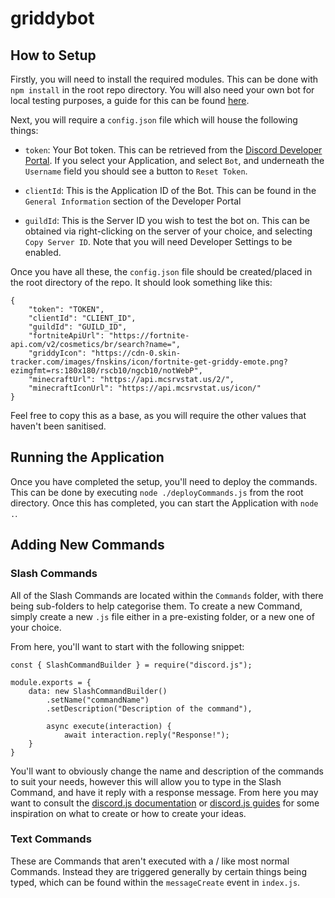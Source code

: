 # griddybot

## How to Setup

Firstly, you will need to install the required modules. This can be done with `npm install` in the root repo directory. You will also need your own bot for local testing purposes, a guide for this can be found <a href="">here</a>.

Next, you will require a `config.json` file which will house the following things:

- `token`: Your Bot token. This can be retrieved from the <a href="https://discord.com/developers/applications">Discord Developer Portal</a>. If you select your Application, and select `Bot`, and underneath the `Username` field you should see a button to `Reset Token`.

- `clientId`: This is the Application ID of the Bot. This can be found in the `General Information` section of the Developer Portal

- `guildId`: This is the Server ID you wish to test the bot on. This can be obtained via right-clicking on the server of your choice, and selecting `Copy Server ID`. Note that you will need Developer Settings to be enabled.

Once you have all these, the `config.json` file should be created/placed in the root directory of the repo. It should look something like this:

```
{
    "token": "TOKEN",
    "clientId": "CLIENT_ID",
    "guildId": "GUILD_ID",
    "fortniteApiUrl": "https://fortnite-api.com/v2/cosmetics/br/search?name=",
    "griddyIcon": "https://cdn-0.skin-tracker.com/images/fnskins/icon/fortnite-get-griddy-emote.png?ezimgfmt=rs:180x180/rscb10/ngcb10/notWebP",
    "minecraftUrl": "https://api.mcsrvstat.us/2/",
    "minecraftIconUrl": "https://api.mcsrvstat.us/icon/"
}
```

Feel free to copy this as a base, as you will require the other values that haven't been sanitised.

## Running the Application

Once you have completed the setup, you'll need to deploy the commands. This can be done by executing `node ./deployCommands.js` from the root directory. Once this has completed, you can start the Application with `node .`.

## Adding New Commands

### Slash Commands

All of the Slash Commands are located within the `Commands` folder, with there being sub-folders to help categorise them. To create a new Command, simply create a new `.js` file either in a pre-existing folder, or a new one of your choice.

From here, you'll want to start with the following snippet:

```
const { SlashCommandBuilder } = require("discord.js");

module.exports = {
    data: new SlashCommandBuilder()
        .setName("commandName")
        .setDescription("Description of the command"),

        async execute(interaction) {
            await interaction.reply("Response!");
    }
}
```

You'll want to obviously change the name and description of the commands to suit your needs, however this will allow you to type in the Slash Command, and have it reply with a response message. From here you may want to consult the <a href="https://discord.js.org/#/docs/discord.js/main/general/welcome">discord.js documentation</a> or <a href="https://discordjs.guide/">discord.js guides</a> for some inspiration on what to create or how to create your ideas.

### Text Commands

These are Commands that aren't executed with a / like most normal Commands. Instead they are triggered generally by certain things being typed, which can be found within the `messageCreate` event in `index.js`.
